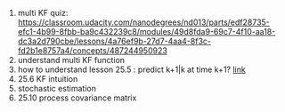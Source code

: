 1. multi KF quiz: https://classroom.udacity.com/nanodegrees/nd013/parts/edf28735-efc1-4b99-8fbb-ba9c432239c8/modules/49d8fda9-69c7-4f10-aa18-dc3a2d790cbe/lessons/4a76ef9b-27d7-4aa4-8f3c-fd2b1e8757a4/concepts/487244950923
2. understand multi KF function
3. how to understand lesson 25.5 : predict k+1|k at time k+1?
[link](https://classroom.udacity.com/nanodegrees/nd013/parts/edf28735-efc1-4b99-8fbb-ba9c432239c8/modules/49d8fda9-69c7-4f10-aa18-dc3a2d790cbe/lessons/ec3054b9-9ffc-45c4-8523-485e2f7022da/concepts/81d536e6-4f6f-4970-94a2-eec7f0a20595)
4. 25.6 KF intuition
5. stochastic estimation
6. 25.10 process covariance matrix
